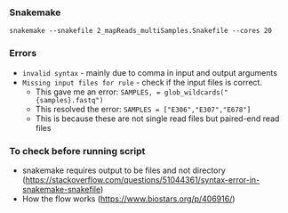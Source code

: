 ### Snakemake

```
snakemake --snakefile 2_mapReads_multiSamples.Snakefile --cores 20
```

### Errors 

- `invalid syntax` - mainly due to comma in input and output arguments
- `Missing input files for rule` - check if the input files is correct. 
  - This gave me an error: `SAMPLES, = glob_wildcards("{samples}.fastq")`
  - This resolved the error: `SAMPLES = ["E306","E307","E678"]`
  - This is because these are not single read files but paired-end read files


### To check before running script
- snakemake requires output to be files and not directory (https://stackoverflow.com/questions/51044361/syntax-error-in-snakemake-snakefile)
- How the flow works (https://www.biostars.org/p/406916/)
